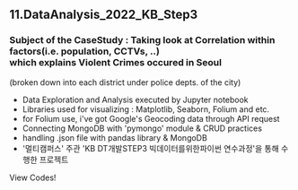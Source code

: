 ## 11.DataAnalysis_2022_KB_Step3
### Subject of the CaseStudy : Taking look at Correlation within factors(i.e. population, CCTVs, ..) <br> which explains Violent Crimes occured in Seoul <br> 
(broken down into each district under police depts. of the city)
  - Data Exploration and Analysis executed by Jupyter notebook
  - Libraries used for visualizing : Matplotlib, Seaborn, Folium and etc.
  - for Folium use, i've got Google's Geocoding data through API request
  - Connecting MongoDB with 'pymongo' module & CRUD practices
  - handling .json file with pandas library & MongoDB
  - '멀티캠퍼스' 주관 'KB DT개발STEP3 빅데이터를위한파이썬 연수과정'을 통해 수행한 프로젝트


View Codes!
